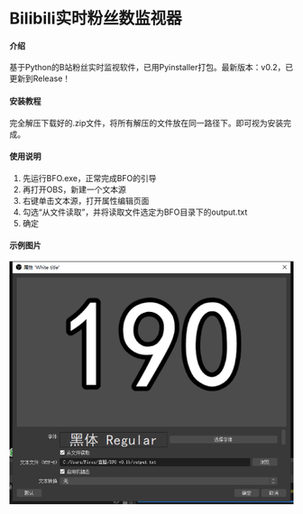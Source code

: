 # Bilibili实时粉丝数监视器

#### 介绍
基于Python的B站粉丝实时监视软件，已用Pyinstaller打包。最新版本：v0.2，已更新到Release！

#### 安装教程

完全解压下载好的.zip文件，将所有解压的文件放在同一路径下。即可视为安装完成。

#### 使用说明

1. 先运行BFO.exe，正常完成BFO的引导
2. 再打开OBS，新建一个文本源
3. 右键单击文本源，打开属性编辑页面
4. 勾选“从文件读取”，并将读取文件选定为BFO目录下的output.txt
5. 确定

#### 示例图片
![这是一张使用说明的示例图片](example.png)
